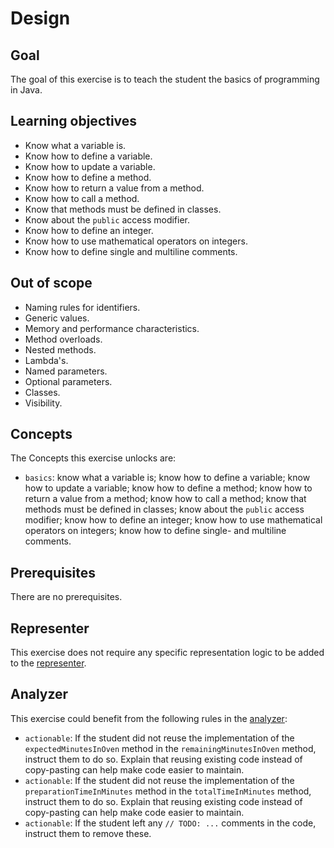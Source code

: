 # Design

## Goal

The goal of this exercise is to teach the student the basics of programming in Java.

## Learning objectives

- Know what a variable is.
- Know how to define a variable.
- Know how to update a variable.
- Know how to define a method.
- Know how to return a value from a method.
- Know how to call a method.
- Know that methods must be defined in classes.
- Know about the `public` access modifier.
- Know how to define an integer.
- Know how to use mathematical operators on integers.
- Know how to define single and multiline comments.

## Out of scope

- Naming rules for identifiers.
- Generic values.
- Memory and performance characteristics.
- Method overloads.
- Nested methods.
- Lambda's.
- Named parameters.
- Optional parameters.
- Classes.
- Visibility.

## Concepts

The Concepts this exercise unlocks are:

- `basics`: know what a variable is; know how to define a variable; know how to update a variable; know how to define a method; know how to return a value from a method; know how to call a method; know that methods must be defined in classes; know about the `public` access modifier; know how to define an integer; know how to use mathematical operators on integers; know how to define single- and multiline comments.

## Prerequisites

There are no prerequisites.

## Representer

This exercise does not require any specific representation logic to be added to the [representer][representer].

## Analyzer

This exercise could benefit from the following rules in the [analyzer]:

- `actionable`: If the student did not reuse the implementation of the `expectedMinutesInOven` method in the `remainingMinutesInOven` method, instruct them to do so.
  Explain that reusing existing code instead of copy-pasting can help make code easier to maintain.
- `actionable`: If the student did not reuse the implementation of the `preparationTimeInMinutes` method in the `totalTimeInMinutes` method, instruct them to do so.
  Explain that reusing existing code instead of copy-pasting can help make code easier to maintain.
- `actionable`: If the student left any `// TODO: ...` comments in the code, instruct them to remove these.

[analyzer]: https://github.com/exercism/java-analyzer
[representer]: https://github.com/exercism/java-representer
